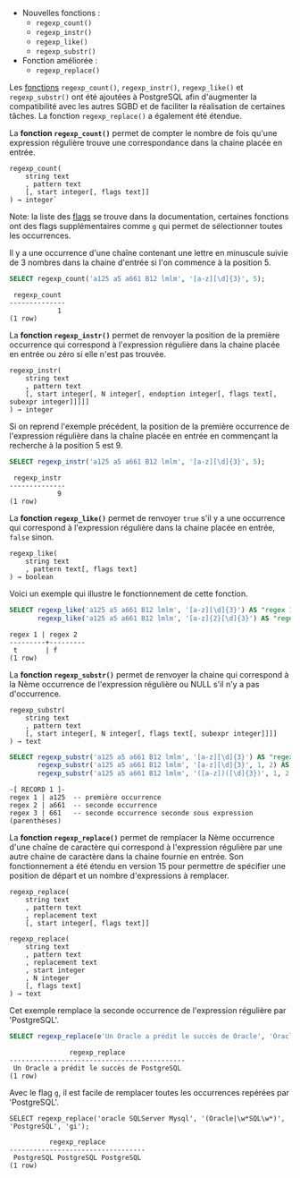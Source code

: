 <!--
Les commits sur ce sujet sont :

* https://www.postgresql.org/message-id/E1mAxuZ-0005mu-Oo@gemulon.postgresql.org

-->

<div class="slide-content">

 * Nouvelles fonctions :
   + `regexp_count()`
   + `regexp_instr()`
   + `regexp_like()`
   + `regexp_substr()`
 * Fonction améliorée :
   + `regexp_replace()`

</div>

<div class="notes">

Les [fonctions] `regexp_count()`, `regexp_instr()`, `regexp_like()` et `regexp_substr()`
ont été ajoutées à PostgreSQL afin d'augmenter la compatibilité avec les autres
SGBD et de faciliter la réalisation de certaines tâches. La fonction
`regexp_replace()` a également été étendue.

[fonctions]: https://www.postgresql.org/docs/15/functions-string.html#FUNCTIONS-STRING-OTHER

La **fonction `regexp_count()`** permet de compter le nombre de fois qu'une
expression régulière trouve une correspondance dans la chaine placée en entrée.

```text
regexp_count(
    string text
    , pattern text
    [, start integer[, flags text]]
) → integer`
```

Note: la liste des [flags] se trouve dans la documentation, certaines fonctions
ont des flags supplémentaires comme `g` qui permet de sélectionner toutes les
occurrences.

[flags]: https://www.postgresql.org/docs/15/functions-matching.html#POSIX-EMBEDDED-OPTIONS-TABLE

Il y a une occurrence d'une chaîne contenant une lettre en minuscule suivie de 3
nombres dans la chaine d'entrée si l'on commence à la position 5.

```sql
SELECT regexp_count('a125 a5 a661 B12 lmlm', '[a-z][\d]{3}', 5);
```
```text
 regexp_count
--------------
            1
(1 row)
```

La **fonction `regexp_instr()`** permet de renvoyer la position de la première
occurrence qui correspond à l'expression régulière dans la chaine placée en
entrée ou zéro si elle n'est pas trouvée.

```text
regexp_instr(
    string text
    , pattern text
    [, start integer[, N integer[, endoption integer[, flags text[, subexpr integer]]]]]
) → integer
```

Si on reprend l'exemple précédent, la position de la première occurrence de
l'expression régulière dans la chaîne placée en entrée en commençant la
recherche à la position 5 est 9.

```sql
SELECT regexp_instr('a125 a5 a661 B12 lmlm', '[a-z][\d]{3}', 5);
```
```text
 regexp_instr
--------------
            9
(1 row)
```

La **fonction `regexp_like()`** permet de renvoyer `true` s'il y a une
occurrence qui correspond à l'expression régulière dans la chaine placée en
entrée, `false` sinon.

```text
regexp_like(
    string text
    , pattern text[, flags text]
) → boolean
```

Voici un exemple qui illustre le fonctionnement de cette fonction.


```sql
SELECT regexp_like('a125 a5 a661 B12 lmlm', '[a-z][\d]{3}') AS "regex 1",
       regexp_like('a125 a5 a661 B12 lmlm', '[a-z]{2}[\d]{3}') AS "regex 2";
```
```text
regex 1 | regex 2
---------+---------
 t       | f
(1 row)
```

La **fonction `regexp_substr()`** permet de renvoyer la chaine qui correspond à
la Nème occurrence de l'expression régulière ou NULL s'il n'y a pas d'occurrence.


```text
regexp_substr(
    string text
    , pattern text
    [, start integer[, N integer[, flags text[, subexpr integer]]]]
) → text
```

```sql
SELECT regexp_substr('a125 a5 a661 B12 lmlm', '[a-z][\d]{3}') AS "regex 1",
       regexp_substr('a125 a5 a661 B12 lmlm', '[a-z][\d]{3}', 1, 2) AS "regex 2",
       regexp_substr('a125 a5 a661 B12 lmlm', '([a-z])([\d]{3})', 1, 2, 'i', 2) AS "regex 3" \gx
```
```text
-[ RECORD 1 ]-
regex 1 | a125  -- première occurrence
regex 2 | a661  -- seconde occurrence
regex 3 | 661   -- seconde occurrence seconde sous expression (parenthèses)
```

La **fonction `regexp_replace()`** permet de remplacer la Nème occurrence d'une
chaîne de caractère qui correspond à l'expression régulière par une autre
chaine de caractère dans la chaine fournie en entrée. Son fonctionnement a été
étendu en version 15 pour permettre de spécifier une position de départ et un
nombre d'expressions à remplacer.

```text
regexp_replace(
    string text
    , pattern text
    , replacement text
    [, start integer[, flags text]]

regexp_replace(
    string text
    , pattern text
    , replacement text
    , start integer
    , N integer
    [, flags text]
) → text
```

Cet exemple remplace la seconde occurrence de l'expression régulière par
'PostgreSQL'.

```sql
SELECT regexp_replace(e'Un Oracle a prédit le succès de Oracle', 'Oracle', 'PostgreSQL', 1, 2);
```
```text
               regexp_replace
--------------------------------------------
 Un Oracle a prédit le succès de PostgreSQL
(1 row)
```

Avec le flag `g`, il est facile de remplacer toutes les occurrences repérées
par 'PostgreSQL'.

```
SELECT regexp_replace('oracle SQLServer Mysql', '(Oracle|\w*SQL\w*)', 'PostgreSQL', 'gi');
```
```
          regexp_replace
----------------------------------
 PostgreSQL PostgreSQL PostgreSQL
(1 row)
```

</div>
